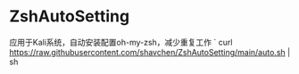 # ZshAutoSetting
应用于Kali系统，自动安装配置oh-my-zsh，减少重复工作
`
curl https://raw.githubusercontent.com/shavchen/ZshAutoSetting/main/auto.sh | sh
